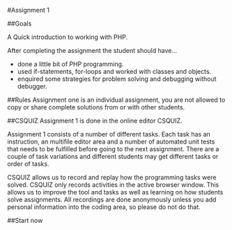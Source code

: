 #Assignment 1

##Goals

A Quick introduction to working with PHP.

After completing the assignment the student should have...

 * done a little bit of PHP programming.
 * used if-statements, for-loops and worked with classes and objects.
 * enquired some strategies for problem solving and debugging without debugger.

##Rules
Assignment one is an individual assignment, you are not allowed to copy or share complete solutions from or with other students.
 
##CSQUIZ
Assignment 1 is done in the online editor CSQUIZ.

Assignment 1 consists of a number of different tasks. Each task has an instruction, an multifile editor area and a number of automated unit tests that needs to be fulfilled before going to the next assignment. There are a couple of task variations and different students may get different tasks or order of tasks.

CSQUIZ allows us to record and replay how the programming tasks were solved. CSQUIZ only records activities in the active browser window. This allows us to improve the tool and tasks as well as learning on how students solve assignments. All recordings are done anonymously unless you add personal information into the coding area, so please do not do that.

##Start now


